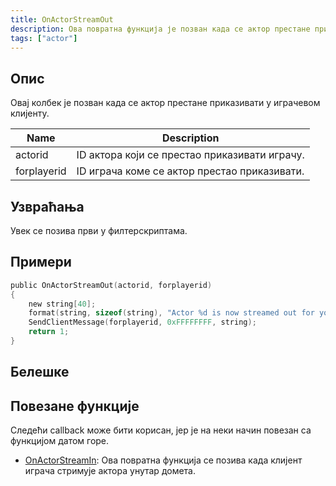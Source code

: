 ```yaml
---
title: OnActorStreamOut
description: Ова повратна функција је позван када се актор престане приказивати у играчевом клијенту.
tags: ["actor"]
---
```


<VersionWarn name='callback' version='SA-MP 0.3.7' />

## Опис

Овај колбек је позван када се актор престане приказивати у играчевом клијенту.

| Name        | Description                                   |
| ----------- | --------------------------------------------- |
| actorid     | ID актора који се престао приказивати играчу. |
| forplayerid | ID играча коме се актор престао приказивати.  |

## Узвраћања

Увек се позива први у филтерскриптама.

## Примери

```c
public OnActorStreamOut(actorid, forplayerid)
{
    new string[40];
    format(string, sizeof(string), "Actor %d is now streamed out for you.", actorid);
    SendClientMessage(forplayerid, 0xFFFFFFFF, string);
    return 1;
}
```

## Белешке

<TipNPCCallbacks />

## Повезане функције

Следећи callback може бити корисан, јер је на неки начин повезан са функцијом датом горе.

- [OnActorStreamIn](OnActorStreamIn): Ова повратна функција се позива када клијент играча стримује актора унутар домета.
